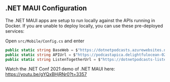 ## .NET MAUI Configuration

The .NET MAUI apps are setup to run locally against the APIs running in Docker. If you are unable to deploy locally, you can use these pre-deployed services:

Open `src/Mobile/Config.cs` and enter

```csharp
public static string BaseWeb = $"https://dotnetpodcasts.azurewebsites.net/";
public static string APIUrl = $"https://podcastapica.delightfulocean-02c18c32.canadacentral.azurecontainerapps.io/v1/";
public static string ListenTogetherUrl = $"https://dotnetpodcasts-listentogether-hub.azurewebsites.net/listentogether";
```

Watch the .NET Conf 2021 demo of .NET MAUI here: https://youtu.be/gYQxBHjRNr0?t=3357
